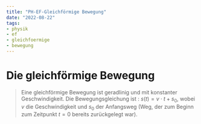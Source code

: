 ```yaml
---
title: "PH-EF-Gleichförmige Bewegung"
date: "2022-08-22"
tags: 
- physik
- ef
- gleichfoermige
- bewegung
---
```

# Die gleichförmige Bewegung

> Eine gleichförmige Bewegung ist geradlinig und mit konstanter Geschwindigkeit.
> Die Bewegungsgleichung ist : $s(t) = v\cdot t + s_0$, wobei $v$ die Geschwindigkeit und $s_0$ der Anfangsweg (Weg, der zum Beginn zum Zeitpunkt $t=0$ bereits zurückgelegt war).




